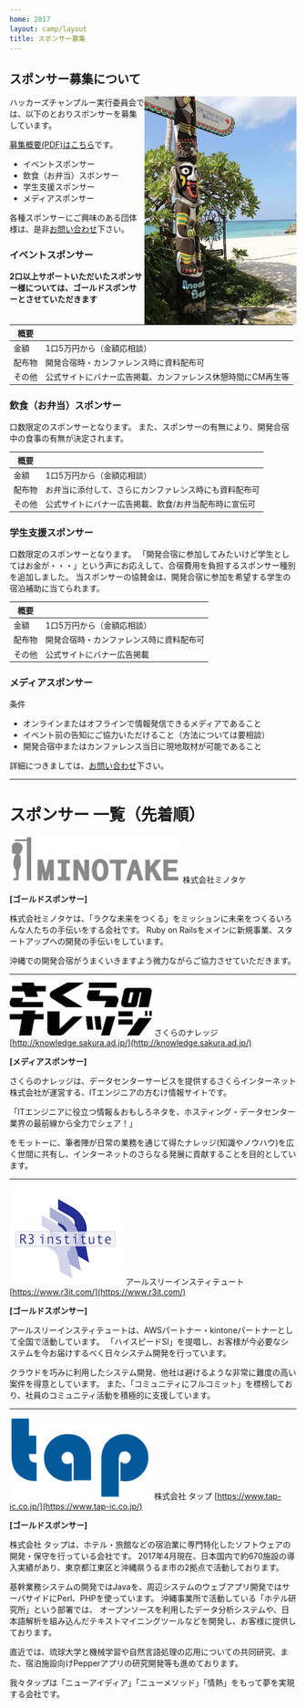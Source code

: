 ```yaml
---
home: 2017
layout: camp/layout
title: スポンサー募集
---
```



スポンサー募集について
--------------------------------------------------------------------------------

<img src="/img/2015/10497446_833368266702301_2058758081536543300_o.jpg" align="right">

ハッカーズチャンプルー実行委員会では、以下のとおりスポンサーを募集しています。

[募集概要(PDF)はこちら](/2017/call4supporters.pdf)です。

* イベントスポンサー
* 飲食（お弁当）スポンサー
* 学生支援スポンサー
* メディアスポンサー


各種スポンサーにご興味のある団体様は、是非[お問い合わせ](https://docs.google.com/forms/d/1MGJ4bVv8hpyXeLjvcGzZDpl838ZGHPA_plLqX_BJSbA/viewform)下さい。


### イベントスポンサー

**2口以上サポートいただいたスポンサー様については、ゴールドスポンサーとさせていただきます**

概要             |                            |
---------------- | -------------------------- |
金額             | 1口5万円から（金額応相談）        |
配布物           | 開発合宿時・カンファレンス時に資料配布可        |
その他           | 公式サイトにバナー広告掲載、カンファレンス休憩時間にCM再生等 |


### 飲食（お弁当）スポンサー

口数限定のスポンサーとなります。
また、スポンサーの有無により、開発合宿中の食事の有無が決定されます。

概要             |                            |
---------------- | -------------------------- |
金額             | 1口5万円から（金額応相談）           |
配布物           | お弁当に添付して、さらにカンファレンス時にも資料配布可        |
その他           | 公式サイトにバナー広告掲載、飲食/お弁当配布時に宣伝可 |


### 学生支援スポンサー

口数限定のスポンサーとなります。
「開発合宿に参加してみたいけど学生としてはお金が・・・」という声にお応えして、合宿費用を負担するスポンサー種別を追加しました。
当スポンサーの協賛金は、開発合宿に参加を希望する学生の宿泊補助に当てられます。

概要             |                            |
---------------- | -------------------------- |
金額             | 1口5万円から（金額応相談）           |
配布物           | 開発合宿時・カンファレンス時に資料配布可        |
その他           | 公式サイトにバナー広告掲載 |


### メディアスポンサー

条件

* オンラインまたはオフラインで情報発信できるメディアであること
* イベント前の告知にご協力いただけること（方法については要相談）
* 開発合宿中またはカンファレンス当日に現地取材が可能であること

詳細につきましては、[お問い合わせ](https://docs.google.com/forms/d/1MGJ4bVv8hpyXeLjvcGzZDpl838ZGHPA_plLqX_BJSbA/viewform)下さい。


-----

# スポンサー 一覧（先着順）

![](/img/2017/minotake_web300px.gif) 株式会社ミノタケ

**[ゴールドスポンサー]**

株式会社ミノタケは、「ラクな未来をつくる」をミッションに未来をつくるいろんな人たちの手伝いをする会社です。
Ruby on Railsをメインに新規事業、スタートアップへの開発の手伝いをしています。

沖縄での開発合宿がうまくいきますよう微力ながらご協力させていただきます。

-----
![](/img/2017/sakura.png) さくらのナレッジ [http://knowledge.sakura.ad.jp/](http://knowledge.sakura.ad.jp/)

**[メディアスポンサー]**

さくらのナレッジは、データセンターサービスを提供するさくらインターネット株式会社が運営する、ITエンジニアの方むけ情報サイトです。

「ITエンジニアに役立つ情報＆おもしろネタを、ホスティング・データセンター業界の最前線から全力でシェア！」

をモットーに、筆者陣が日常の業務を通じて得たナレッジ(知識やノウハウ)を広く世間に共有し、インターネットのさらなる発展に貢献することを目的としています。

-----
![](/img/2017/R3_logo_w200.png) アールスリーインスティテュート [https://www.r3it.com/](https://www.r3it.com/)

**[ゴールドスポンサー]**

アールスリーインスティテュートは、AWSパートナー・kintoneパートナーとして全国で活動しています。
「ハイスピードSI」を提唱し、お客様が今必要なシステムを今お届けするべく日々システム開発を行っています。

クラウドを巧みに利用したシステム開発、他社は避けるような非常に難度の高い案件を得意としています。
また、「コミュニティにフルコミット」を標榜しており、社員のコミュニティ活動を積極的に支援しています。

-----

![](/img/2017/logo_tap_200.png) 株式会社 タップ [https://www.tap-ic.co.jp/](https://www.tap-ic.co.jp/)

**[ゴールドスポンサー]**

株式会社 タップは、ホテル・旅館などの宿泊業に専門特化したソフトウェアの開発・保守を行っている会社です。
2017年4月現在、日本国内で約670施設の導入実績があり、東京都江東区と沖縄県うるま市の2拠点で活動しております。

基幹業務システムの開発ではJavaを、周辺システムのウェブアプリ開発ではサーバサイドにPerl、PHPを使っています。
沖縄事業所で活動している「ホテル研究所」という部署では、 オープンソースを利用したデータ分析システムや、日本語解析を組み込んだテキストマイニングツールなどを開発し、お客様に提供しております。

直近では、琉球大学と機械学習や自然言語処理の応用についての共同研究、また、宿泊施設向けPepperアプリの研究開発等も進めております。

我々タップは「ニューアイディア」「ニューメソッド」「情熱」をもって夢を実現する会社です。
